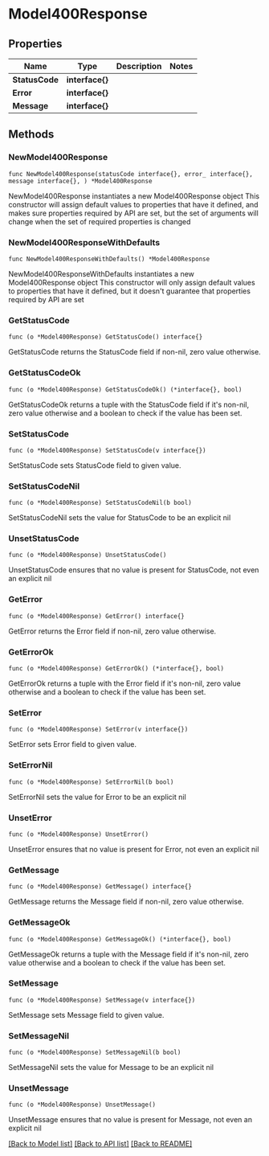 # Model400Response

## Properties

Name | Type | Description | Notes
------------ | ------------- | ------------- | -------------
**StatusCode** | **interface{}** |  | 
**Error** | **interface{}** |  | 
**Message** | **interface{}** |  | 

## Methods

### NewModel400Response

`func NewModel400Response(statusCode interface{}, error_ interface{}, message interface{}, ) *Model400Response`

NewModel400Response instantiates a new Model400Response object
This constructor will assign default values to properties that have it defined,
and makes sure properties required by API are set, but the set of arguments
will change when the set of required properties is changed

### NewModel400ResponseWithDefaults

`func NewModel400ResponseWithDefaults() *Model400Response`

NewModel400ResponseWithDefaults instantiates a new Model400Response object
This constructor will only assign default values to properties that have it defined,
but it doesn't guarantee that properties required by API are set

### GetStatusCode

`func (o *Model400Response) GetStatusCode() interface{}`

GetStatusCode returns the StatusCode field if non-nil, zero value otherwise.

### GetStatusCodeOk

`func (o *Model400Response) GetStatusCodeOk() (*interface{}, bool)`

GetStatusCodeOk returns a tuple with the StatusCode field if it's non-nil, zero value otherwise
and a boolean to check if the value has been set.

### SetStatusCode

`func (o *Model400Response) SetStatusCode(v interface{})`

SetStatusCode sets StatusCode field to given value.


### SetStatusCodeNil

`func (o *Model400Response) SetStatusCodeNil(b bool)`

 SetStatusCodeNil sets the value for StatusCode to be an explicit nil

### UnsetStatusCode
`func (o *Model400Response) UnsetStatusCode()`

UnsetStatusCode ensures that no value is present for StatusCode, not even an explicit nil
### GetError

`func (o *Model400Response) GetError() interface{}`

GetError returns the Error field if non-nil, zero value otherwise.

### GetErrorOk

`func (o *Model400Response) GetErrorOk() (*interface{}, bool)`

GetErrorOk returns a tuple with the Error field if it's non-nil, zero value otherwise
and a boolean to check if the value has been set.

### SetError

`func (o *Model400Response) SetError(v interface{})`

SetError sets Error field to given value.


### SetErrorNil

`func (o *Model400Response) SetErrorNil(b bool)`

 SetErrorNil sets the value for Error to be an explicit nil

### UnsetError
`func (o *Model400Response) UnsetError()`

UnsetError ensures that no value is present for Error, not even an explicit nil
### GetMessage

`func (o *Model400Response) GetMessage() interface{}`

GetMessage returns the Message field if non-nil, zero value otherwise.

### GetMessageOk

`func (o *Model400Response) GetMessageOk() (*interface{}, bool)`

GetMessageOk returns a tuple with the Message field if it's non-nil, zero value otherwise
and a boolean to check if the value has been set.

### SetMessage

`func (o *Model400Response) SetMessage(v interface{})`

SetMessage sets Message field to given value.


### SetMessageNil

`func (o *Model400Response) SetMessageNil(b bool)`

 SetMessageNil sets the value for Message to be an explicit nil

### UnsetMessage
`func (o *Model400Response) UnsetMessage()`

UnsetMessage ensures that no value is present for Message, not even an explicit nil

[[Back to Model list]](../README.md#documentation-for-models) [[Back to API list]](../README.md#documentation-for-api-endpoints) [[Back to README]](../README.md)


